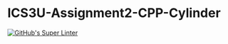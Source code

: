 # ICS3U-Assignment2-CPP-Cylinder

[![GitHub's Super Linter](https://github.com/dbcalitis/ICS3U-Assignment2-CPP-Cylinder/workflows/GitHub's%20Super%20Linter/badge.svg)](https://github.com/dbcalitis/ICS3U-Assignment2-CPP-Cylinder/actions)
